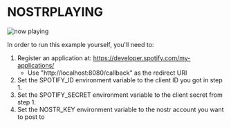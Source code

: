 # NOSTRPLAYING
![now playing](https://media2.giphy.com/media/v1.Y2lkPTc5MGI3NjExY2lneTQyZjRva2s1eW5lZHg1Z3l5N3d3MjJtbHJ2ZWVzY2s1dTB0byZlcD12MV9pbnRlcm5hbF9naWZfYnlfaWQmY3Q9cw/vx3tCALXqZ1NGjotL7/giphy.gif)

In order to run this example yourself, you'll need to:

1. Register an application at: https://developer.spotify.com/my-applications/
    - Use "http://localhost:8080/callback" as the redirect URI
2. Set the SPOTIFY_ID environment variable to the client ID you got in step 1.
3. Set the SPOTIFY_SECRET environment variable to the client secret from step 1.
4. Set the NOSTR_KEY environment variable to the nostr account you want to post to